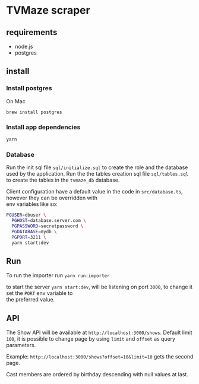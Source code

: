 # TVMaze scraper

## requirements

- node.js
- postgres

## install

### Install postgres

On Mac

```
brew install postgres
```

### Install app dependencies

```bash
yarn
```

### Database

Run the init sql file `sql/initialize.sql` to create the role and the database used by the application.
Run the the tables creation sql file `sql/tables.sql` to create the tables in the `tvmaze_db` database.

Client configuration have a default value in the code in `src/database.ts`, however they can be overridden with  
env variables like so:

```bash
PGUSER=dbuser \
  PGHOST=database.server.com \
  PGPASSWORD=secretpassword \
  PGDATABASE=mydb \
  PGPORT=3211 \
  yarn start:dev
```

## Run

To run the importer run `yarn run:importer`

to start the server `yarn start:dev`, will be listening on port `3000`, to change it set the `PORT` env variable to  
the preferred value.

## API

The Show API will be available at `http://localhost:3000/shows`. Default limit `100`, it is
possible to change page by using `limit` and `offset` as query parameters.

Example: `http://localhost:3000/shows?offset=10&limit=10` gets the second page.

Cast members are ordered by birthday descending with null values at last.
